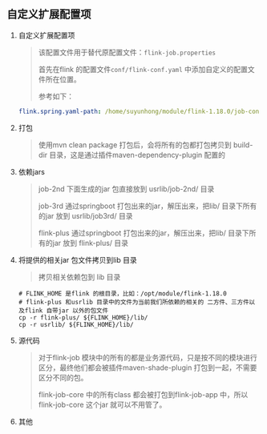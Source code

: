 


## 自定义扩展配置项

1. 自定义扩展配置项

   > 该配置文件用于替代原配置文件：`flink-job.properties`
   >
   > 首先在flink 的配置文件`conf/flink-conf.yaml` 中添加自定义的配置文件所在位置。
   >
   > 参考如下：

   ```yaml
   flink.spring.yaml-path: /home/suyunhong/module/flink-1.18.0/job-conf.yaml
   ```

2. 打包

   > 使用mvn clean package 打包后，会将所有的包都打包拷贝到  build-dir 目录，这是通过插件maven-dependency-plugin 配置的

3. 依赖jars

   > job-2nd 下面生成的jar 包直接放到 usrlib/job-2nd/ 目录
   >
   > job-3rd 通过springboot 打包出来的jar，解压出来，把lib/ 目录下所有的jar 放到 usrlib/job3rd/ 目录
   >
   > flink-plus 通过springboot 打包出来的jar，解压出来，把lib/ 目录下所有的jar 放到 flink-plus/ 目录

4. 将提供的相关jar 包文件拷贝到lib 目录

   > 拷贝相关依赖包到 lib 目录

   ```shell
   # FLINK_HOME 是flink 的根目录，比如：/opt/module/flink-1.18.0
   # flink-plus 和usrlib 目录中的文件为当前我们所依赖的相关的 二方件、三方件以及flink 自带jar 以外的包文件
   cp -r flink-plus/ ${FLINK_HOME}/lib/
   cp -r usrlib/ ${FLINK_HOME}/lib/
   ```

5. 源代码

   > 对于flink-job 模块中的所有的都是业务源代码，只是按不同的模块进行区分，最终他们都会被插件maven-shade-plugin 打包到一起，不需要区分不同的包。
   >
   > flink-job-core 中的所有class 都会被打包到flink-job-app 中，所以flink-job-core 这个jar 就可以不用管了。

6. 其他



